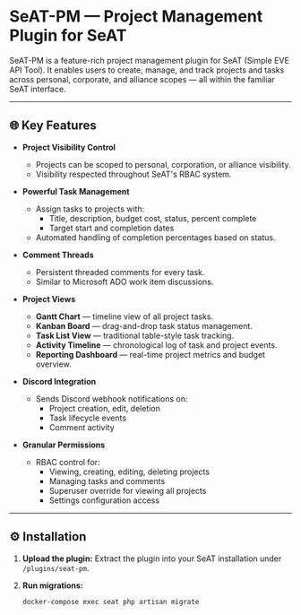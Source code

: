 # SeAT-PM — Project Management Plugin for SeAT

SeAT-PM is a feature-rich project management plugin for SeAT (Simple EVE API Tool). It enables users to create, manage, and track projects and tasks across personal, corporate, and alliance scopes — all within the familiar SeAT interface.

---

## 🌐 Key Features

- **Project Visibility Control**
  - Projects can be scoped to personal, corporation, or alliance visibility.
  - Visibility respected throughout SeAT's RBAC system.

- **Powerful Task Management**
  - Assign tasks to projects with:
    - Title, description, budget cost, status, percent complete
    - Target start and completion dates
  - Automated handling of completion percentages based on status.

- **Comment Threads**
  - Persistent threaded comments for every task.
  - Similar to Microsoft ADO work item discussions.

- **Project Views**
  - **Gantt Chart** — timeline view of all project tasks.
  - **Kanban Board** — drag-and-drop task status management.
  - **Task List View** — traditional table-style task tracking.
  - **Activity Timeline** — chronological log of task and project events.
  - **Reporting Dashboard** — real-time project metrics and budget overview.

- **Discord Integration**
  - Sends Discord webhook notifications on:
    - Project creation, edit, deletion
    - Task lifecycle events
    - Comment activity

- **Granular Permissions**
  - RBAC control for:
    - Viewing, creating, editing, deleting projects
    - Managing tasks and comments
    - Superuser override for viewing all projects
    - Settings configuration access

---

## ⚙️ Installation

1. **Upload the plugin:**
   Extract the plugin into your SeAT installation under `/plugins/seat-pm`.

2. **Run migrations:**
   ```bash
   docker-compose exec seat php artisan migrate
